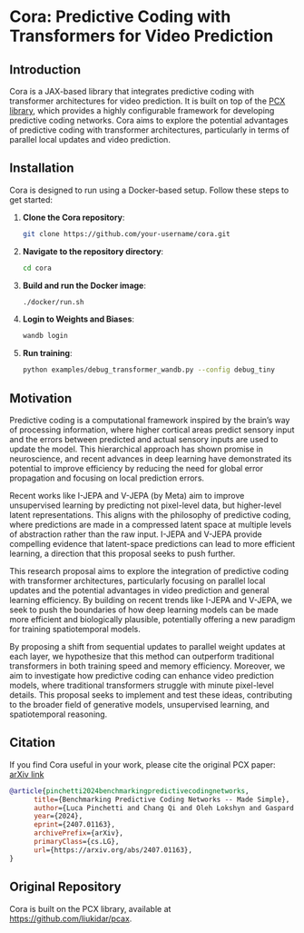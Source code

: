 # Cora: Predictive Coding with Transformers for Video Prediction

## Introduction

Cora is a JAX-based library that integrates predictive coding with transformer architectures for video prediction. It is built on top of the [PCX library](https://github.com/liukidar/pcax), which provides a highly configurable framework for developing predictive coding networks. Cora aims to explore the potential advantages of predictive coding with transformer architectures, particularly in terms of parallel local updates and video prediction.

## Installation

Cora is designed to run using a Docker-based setup. Follow these steps to get started:

1. **Clone the Cora repository**:  

   ```bash
   git clone https://github.com/your-username/cora.git
   ```

2. **Navigate to the repository directory**:

      ```bash
      cd cora
      ```

3. **Build and run the Docker image**:

      ```bash
      ./docker/run.sh
      ```
4. **Login to Weights and Biases**:
      ```bash
      wandb login
      ```

5. **Run training**:
      ```bash
      python examples/debug_transformer_wandb.py --config debug_tiny
      ```

## Motivation
Predictive coding is a computational framework inspired by the brain’s way of processing information, where higher cortical areas predict sensory input and the errors between predicted and actual sensory inputs are used to update the model. This hierarchical approach has shown promise in neuroscience, and recent advances in deep learning have demonstrated its potential to improve efficiency by reducing the need for global error propagation and focusing on local prediction errors.

Recent works like I-JEPA and V-JEPA (by Meta) aim to improve unsupervised learning by predicting not pixel-level data, but higher-level latent representations. This aligns with the philosophy of predictive coding, where predictions are made in a compressed latent space at multiple levels of abstraction rather than the raw input. I-JEPA and V-JEPA provide compelling evidence that latent-space predictions can lead to more efficient learning, a direction that this proposal seeks to push further.

This research proposal aims to explore the integration of predictive coding with transformer architectures, particularly focusing on parallel local updates and the potential advantages in video prediction and general learning efficiency. By building on recent trends like I-JEPA and V-JEPA, we seek to push the boundaries of how deep learning models can be made more efficient and biologically plausible, potentially offering a new paradigm for training spatiotemporal models.

By proposing a shift from sequential updates to parallel weight updates at each layer, we hypothesize that this method can outperform traditional transformers in both training speed and memory efficiency. Moreover, we aim to investigate how predictive coding can enhance video prediction models, where traditional transformers struggle with minute pixel-level details. This proposal seeks to implement and test these ideas, contributing to the broader field of generative models, unsupervised learning, and spatiotemporal reasoning.

## Citation
If you find Cora useful in your work, please cite the original PCX paper: [arXiv link](https://arxiv.org/abs/2407.01163)

```bibtex
@article{pinchetti2024benchmarkingpredictivecodingnetworks,
      title={Benchmarking Predictive Coding Networks -- Made Simple}, 
      author={Luca Pinchetti and Chang Qi and Oleh Lokshyn and Gaspard Olivers and Cornelius Emde and Mufeng Tang and Amine M'Charrak and Simon Frieder and Bayar Menzat and Rafal Bogacz and Thomas Lukasiewicz and Tommaso Salvatori},
      year={2024},
      eprint={2407.01163},
      archivePrefix={arXiv},
      primaryClass={cs.LG},
      url={https://arxiv.org/abs/2407.01163}, 
}
```

## Original Repository
Cora is built on the PCX library, available at https://github.com/liukidar/pcax.